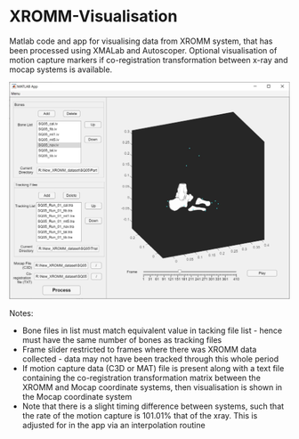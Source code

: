 # XROMM-Visualisation
Matlab code and app for visualising data from XROMM system, that has been processed using XMALab and Autoscoper. Optional visualisation of motion capture markers if co-registration transformation between x-ray and mocap systems is available. 

![alt text](https://github.com/glichtwark/XROMM-Visualisation/blob/main/application_screenshot.JPG)

Notes:
- Bone files in list must match equivalent value in tacking file list - hence must have the same number of bones as tracking files
- Frame slider restricted to frames where there was XROMM data collected - data may not have been tracked through this whole period
- If motion capture data (C3D or MAT) file is present along with a text file containing the co-registration transformation matrix between the XROMM and Mocap coordinate systems, then visualisation is shown in the Mocap coordinate system
- Note that there is a slight timing difference between systems, such that the rate of the motion capture is 101.01% that of the xray. This is adjusted for in the app via an interpolation routine

